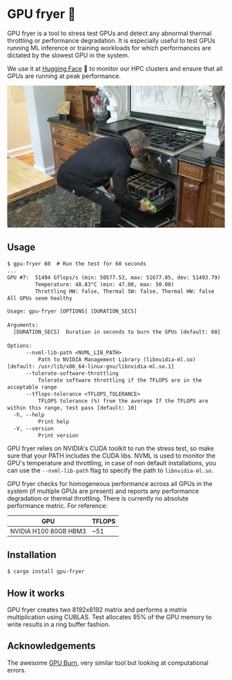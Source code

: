 # GPU fryer 🍳

GPU fryer is a tool to stress test GPUs and detect any abnormal thermal throttling or performance degradation.
It is especially useful to test GPUs running ML inference or training workloads for which
performances are dictated by the slowest GPU in the system.

We use it at [Hugging Face](https://huggingface.co) 🤗 to monitor our HPC clusters and ensure that all GPUs are running
at
peak performance.

![cooking.jpg](./assets/cooking.jpg)

## Usage

```
$ gpu-fryer 60  # Run the test for 60 seconds
...
GPU #7:  51494 Gflops/s (min: 50577.53, max: 51677.05, dev: 51493.79)
         Temperature: 48.83°C (min: 47.00, max: 50.00)
         Throttling HW: false, Thermal SW: false, Thermal HW: false
All GPUs seem healthy
```

```
Usage: gpu-fryer [OPTIONS] [DURATION_SECS]

Arguments:
  [DURATION_SECS]  Duration in seconds to burn the GPUs [default: 60]

Options:
      --nvml-lib-path <NVML_LIB_PATH>
          Path to NVIDIA Management Library (libnvidia-ml.so) [default: /usr/lib/x86_64-linux-gnu/libnvidia-ml.so.1]
      --tolerate-software-throttling
          Tolerate software throttling if the TFLOPS are in the acceptable range
      --tflops-tolerance <TFLOPS_TOLERANCE>
          TFLOPS tolerance (%) from the average If the TFLOPS are within this range, test pass [default: 10]
  -h, --help
          Print help
  -V, --version
          Print version
```


GPU fryer relies on NVIDIA's CUDA toolkit to run the stress test, so make sure
that your PATH includes the CUDA libs.
NVML is used to monitor the GPU's temperature and throttling, in case of non default
installations, you can use the `--nvml-lib-path` flag to specify the path to `libnvidia-ml.so`.

GPU fryer checks for homogeneous performance across all GPUs in the system (if multiple GPUs are present) and reports
any performance degradation or thermal throttling.
There is currently no absolute performance metric. For reference:

| GPU                   | TFLOPS |
|-----------------------|--------|
| NVIDIA H100 80GB HBM3 | ~51    |

## Installation

```bash
$ cargo install gpu-fryer
```

## How it works

GPU fryer creates two 8192x8192 matrix and performs a matrix multiplication using CUBLAS.
Test allocates 95% of the GPU memory to write results in a ring buffer fashion.

## Acknowledgements

The awesome [GPU Burn](https://github.com/wilicc/gpu-burn), very similar tool but looking at computational errors.